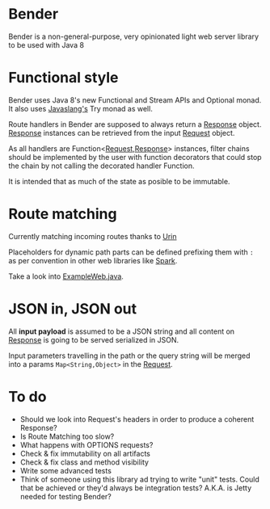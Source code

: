 # Bender
Bender is a non-general-purpose, very opinionated light web server library to be used with Java 8

# Functional style
Bender uses Java 8's new Functional and Stream APIs and Optional monad. It also uses [Javaslang's](http://javaslang.com) Try monad as well.

Route handlers in Bender are supposed to always return a [Response](https://github.com/ggalmazor/bender/blob/master/src/main/java/com/buntplanet/bender/Response.java) object. [Response](https://github.com/ggalmazor/bender/blob/master/src/main/java/com/buntplanet/bender/Response.java) instances can be retrieved from the input [Request](https://github.com/ggalmazor/bender/blob/master/src/main/java/com/buntplanet/bender/Request.java) object.

As all handlers are Function<[Request](https://github.com/ggalmazor/bender/blob/master/src/main/java/com/buntplanet/bender/Request.java),[Response](https://github.com/ggalmazor/bender/blob/master/src/main/java/com/buntplanet/bender/Response.java)> instances, filter chains should be implemented by the user with function decorators that could stop the chain by not calling the decorated handler Function.

It is intended that as much of the state as posible to be immutable.

# Route matching

Currently matching incoming routes thanks to [Urin](http://urin.sourceforge.net)

Placeholders for dynamic path parts can be defined prefixing them with `:` as per convention in other web libraries like [Spark](http://sparkjava.com).

Take a look into [ExampleWeb.java](https://github.com/ggalmazor/bender/blob/master/src/main/java/com/buntplanet/example/ExampleWeb.java).

# JSON in, JSON out

All **input payload** is assumed to be a JSON string and all content on [Response](https://github.com/ggalmazor/bender/blob/master/src/main/java/com/buntplanet/bender/Response.java) is going to be served serialized in JSON.

Input parameters travelling in the path or the query string will be merged into a params `Map<String,Object>` in the [Request](https://github.com/ggalmazor/bender/blob/master/src/main/java/com/buntplanet/bender/Request.java).

# To do

 - Should we look into Request's headers in order to produce a coherent Response?
 - Is Route Matching too slow?
 - What happens with OPTIONS requests?
 - Check & fix immutability on all artifacts
 - Check & fix class and method visibility
 - Write some advanced tests
 - Think of someone using this library ad trying to write "unit" tests. Could that be achieved or they'd always be integration tests? A.K.A. is Jetty needed for testing Bender?

